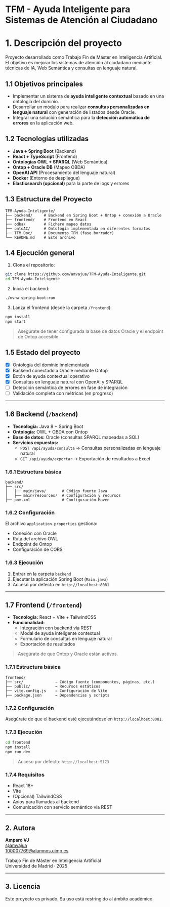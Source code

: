 # TFM - Ayuda Inteligente para Sistemas de Atención al Ciudadano
# 1. Descripción del proyecto
Proyecto desarrollado como Trabajo Fin de Máster en Inteligencia Artificial. 
El objetivo es mejorar los sistemas de atención al ciudadano mediante técnicas de IA, Web Semántica y consultas en lenguaje natural.

## 1.1 Objetivos principales
  - Implementar un sistema de **ayuda inteligente contextual** basado en una ontología del dominio.
  - Desarrollar un módulo para realizar **consultas personalizadas en lenguaje natural** con generación de listados desde Oracle.
  - Integrar una solución semántica para la **detección automática de errores** en la aplicación web.

## 1.2 Tecnologías utilizadas
- **Java + Spring Boot** (Backend)
- **React + TypeScript** (Frontend)
- **Ontologías OWL + SPARQL** (Web Semántica)
- **Ontop + Oracle DB** (Mapeo OBDA)
- **OpenAI API** (Procesamiento del lenguaje natural)
- **Docker** (Entorno de despliegue)
- **Elasticsearch (opcional)** para la parte de logs y errores

## 1.3 Estructura del Proyecto
```
TFM-Ayuda-Inteligente/
├── backend/     # Backend en Spring Boot + Ontop + conexión a Oracle
├── frontend/    # Frontend en React
├── odba/        # Fichero mapeo datos
├── ontoAC/      # Ontología implementada en diferentes formatos
├── TFM_Doc/     # Documento TFM (fase borrador)
└── README.md    # Este archivo
```
## 1.4 Ejecución general
1. Clona el repositorio:
```bash
git clone https://github.com/amvajua/TFM-Ayuda-Inteligente.git
cd TFM-Ayuda-Inteligente
```
2. Inicia el backend:

```bash
./mvnw spring-boot:run
```
3. Lanza el frontend (desde la carpeta `/frontend`):

```bash
npm install
npm start
```
> Asegúrate de tener configurada la base de datos Oracle y el endpoint de Ontop accesible.

## 1.5 Estado del proyecto
- [x] Ontología del dominio implementada
- [x] Backend conectado a Oracle mediante Ontop
- [x] Botón de ayuda contextual operativo
- [x] Consultas en lenguaje natural con OpenAI y SPARQL
- [ ] Detección semántica de errores en fase de integración
- [ ] Validación completa con métricas (en progreso)

--------------------------------------------------------------------------------------------
## 1.6 Backend (`/backend`)
- **Tecnología:** Java 8 + Spring Boot
- **Ontología:** OWL + OBDA con Ontop
- **Base de datos:** Oracle (consultas SPARQL mapeadas a SQL)
- **Servicios expuestos:**
  - `POST /api/ayuda/consulta` → Consultas personalizadas en lenguaje natural
  - `GET /api/ayuda/exportar` → Exportación de resultados a Excel
  
### 1.6.1 Estructura básica
```
backend/
├── src/
│   ├── main/java/       # Código fuente Java
│   ├── main/resources/  # Configuración y recursos
├── pom.xml              # Configuración Maven

```
### 1.6.2 Configuración
El archivo `application.properties` gestiona:

- Conexión con Oracle
- Ruta del archivo OWL
- Endpoint de Ontop
- Configuración de CORS

### 1.6.3 Ejecución
1. Entrar en la carpeta `backend`
2. Ejecutar la aplicación Spring Boot (`Main.java`)
3. Acceso por defecto en `http://localhost:8081`

-----------------------------------------------------------------------------------------------------
## 1.7 Frontend (`/frontend`)
- **Tecnología:** React + Vite + TailwindCSS
- **Funcionalidad:**
  - Integración con backend vía REST
  - Modal de ayuda inteligente contextual
  - Formulario de consultas en lenguaje natural
  - Exportación de resultados
 
> Asegúrate de que Ontop y Oracle están activos.
 
### 1.7.1 Estructura básica 
```
frontend/
├── src/              → Código fuente (componentes, páginas, etc.)
├── public/           → Recursos estáticos
├── vite.config.js    → Configuración de Vite
├── package.json      → Dependencias y scripts
```

### 1.7.2 Configuración
Asegúrate de que el backend esté ejecutándose en `http://localhost:8081`.

### 1.7.3 Ejecución
```bash
cd frontend
npm install
npm run dev
```
> Acceso por defecto: `http://localhost:5173`
### 1.7.4 Requisitos
- React 18+
- Vite
- (Opcional) TailwindCSS
- Axios para llamadas al backend
- Comunicación con servicio semántico vía REST
-----------------------------------------------------------------------------
## 2. Autora
**Amparo VJ**  
[@amvajua](https://github.com/amvajua)  
100007769@alumnos.uimp.es

Trabajo Fin de Máster en Inteligencia Artificial  
Universidad de Madrid · 2025

------------------------------------------------------------------------
## 3. Licencia
Este proyecto es privado. Su uso está restringido al ámbito académico.
